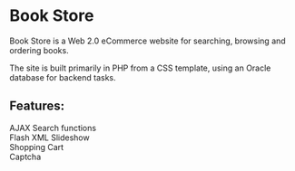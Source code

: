 Book Store
=========

Book Store is a Web 2.0 eCommerce website for searching, browsing and ordering books.

The site is built primarily in PHP from a CSS template, using an Oracle database for backend tasks.  

Features:
--------

AJAX Search functions  
Flash XML Slideshow  
Shopping Cart  
Captcha

